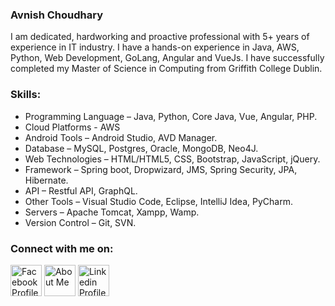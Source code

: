 ### Avnish Choudhary

I am dedicated, hardworking and proactive professional with 5+ years of experience in IT industry. I have a hands-on experience in Java, AWS, Python, Web Development, GoLang, Angular and VueJs. I have successfully completed my Master of Science in Computing from Griffith College Dublin.

### Skills:

<!-- UL -->
* Programming Language – Java, Python, Core Java, Vue, Angular, PHP.
* Cloud Platforms - AWS
* Android Tools – Android Studio, AVD Manager.
* Database – MySQL, Postgres, Oracle, MongoDB, Neo4J.
* Web Technologies – HTML/HTML5, CSS, Bootstrap, JavaScript, jQuery.
* Framework – Spring boot, Dropwizard, JMS, Spring Security, JPA, Hibernate.
* API – Restful API, GraphQL.
* Other Tools – Visual Studio Code, Eclipse, IntelliJ Idea, PyCharm.
* Servers – Apache Tomcat, Xampp, Wamp.
* Version Control – Git, SVN.

### Connect with me on:

[<img align='center' margin = '150px'  alt="Facebook Profile" width="50px" src="https://cdn.jsdelivr.net/npm/simple-icons@v3/icons/facebook.svg" />][facebook] [<img align='center' margin = '150px'  alt="About Me" width="50px" src="https://cdn.jsdelivr.net/npm/simple-icons@v3/icons/about-dot-me.svg" />][aboutme]
[<img align='center' margin = '150px' alt="Linkedin Profile" width="50px" src="https://cdn.jsdelivr.net/npm/simple-icons@v3/icons/linkedin.svg" />][linkedin] 

[linkedin]: https://www.linkedin.com/in/acpavnish/
[facebook]: https://www.facebook.com/acp.avnish
[aboutme]: https://avnishchoudhary.com/
